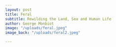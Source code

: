 ```yaml
---
layout: post
title: Feral
subtitle: Rewilding the Land, Sea and Human Life
author: George Monbiot
image: "/uploads/feral.jpeg"
image_back: "/uploads/feral2.jpeg"

---
```

